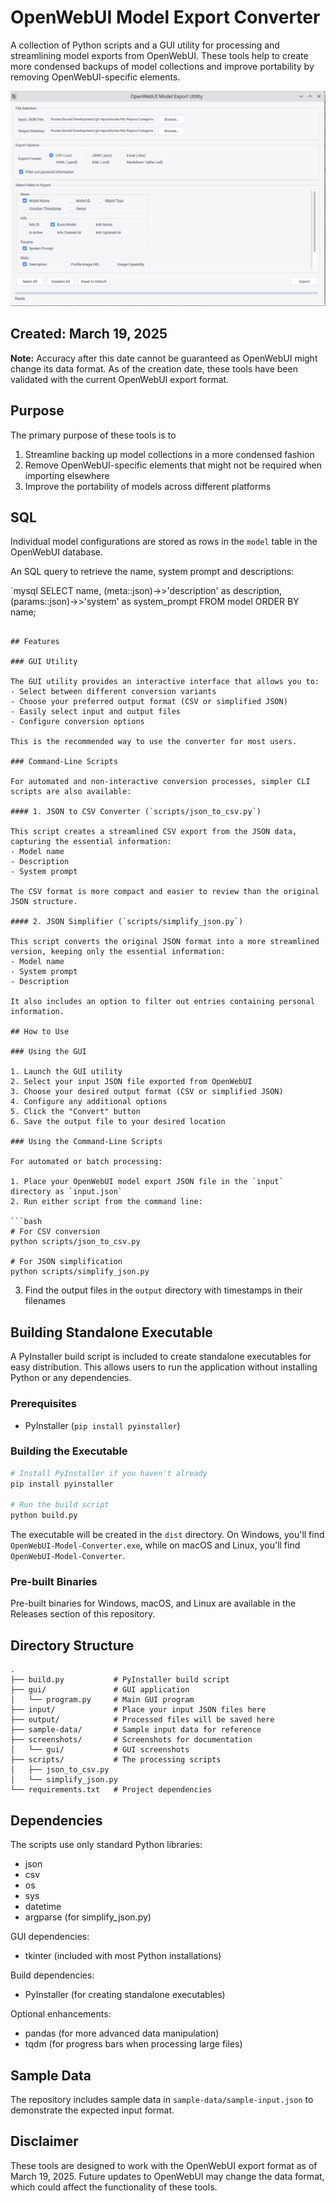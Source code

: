 # OpenWebUI Model Export Converter

A collection of Python scripts and a GUI utility for processing and streamlining model exports from OpenWebUI. These tools help to create more condensed backups of model collections and improve portability by removing OpenWebUI-specific elements.

![GUI Interface](screenshots/gui/gui.png)

## Created: March 19, 2025

**Note:** Accuracy after this date cannot be guaranteed as OpenWebUI might change its data format. As of the creation date, these tools have been validated with the current OpenWebUI export format.

## Purpose

The primary purpose of these tools is to 
1. Streamline backing up model collections in a more condensed fashion
2. Remove OpenWebUI-specific elements that might not be required when importing elsewhere
3. Improve the portability of models across different platforms

## SQL

Individual model configurations are stored as rows in the `model` table in the OpenWebUI database.

An SQL query to retrieve the name, system prompt and descriptions:

`mysql
SELECT 
    name,
    (meta::json)->>'description' as description,
    (params::json)->>'system' as system_prompt
FROM model
ORDER BY name;
```

## Features

### GUI Utility

The GUI utility provides an interactive interface that allows you to:
- Select between different conversion variants
- Choose your preferred output format (CSV or simplified JSON)
- Easily select input and output files
- Configure conversion options

This is the recommended way to use the converter for most users.

### Command-Line Scripts

For automated and non-interactive conversion processes, simpler CLI scripts are also available:

#### 1. JSON to CSV Converter (`scripts/json_to_csv.py`)

This script creates a streamlined CSV export from the JSON data, capturing the essential information:
- Model name
- Description
- System prompt

The CSV format is more compact and easier to review than the original JSON structure.

#### 2. JSON Simplifier (`scripts/simplify_json.py`)

This script converts the original JSON format into a more streamlined version, keeping only the essential information:
- Model name
- System prompt
- Description

It also includes an option to filter out entries containing personal information.

## How to Use

### Using the GUI

1. Launch the GUI utility
2. Select your input JSON file exported from OpenWebUI
3. Choose your desired output format (CSV or simplified JSON)
4. Configure any additional options
5. Click the "Convert" button
6. Save the output file to your desired location

### Using the Command-Line Scripts

For automated or batch processing:

1. Place your OpenWebUI model export JSON file in the `input` directory as `input.json`
2. Run either script from the command line:

```bash
# For CSV conversion
python scripts/json_to_csv.py

# For JSON simplification
python scripts/simplify_json.py
```

3. Find the output files in the `output` directory with timestamps in their filenames

## Building Standalone Executable

A PyInstaller build script is included to create standalone executables for easy distribution. This allows users to run the application without installing Python or any dependencies.

### Prerequisites

- PyInstaller (`pip install pyinstaller`)

### Building the Executable

```bash
# Install PyInstaller if you haven't already
pip install pyinstaller

# Run the build script
python build.py
```

The executable will be created in the `dist` directory. On Windows, you'll find `OpenWebUI-Model-Converter.exe`, while on macOS and Linux, you'll find `OpenWebUI-Model-Converter`.

### Pre-built Binaries

Pre-built binaries for Windows, macOS, and Linux are available in the Releases section of this repository.

## Directory Structure

```
.
├── build.py           # PyInstaller build script
├── gui/               # GUI application
│   └── program.py     # Main GUI program
├── input/             # Place your input JSON files here
├── output/            # Processed files will be saved here
├── sample-data/       # Sample input data for reference
├── screenshots/       # Screenshots for documentation
│   └── gui/           # GUI screenshots
├── scripts/           # The processing scripts
│   ├── json_to_csv.py
│   └── simplify_json.py
└── requirements.txt   # Project dependencies
```

## Dependencies

The scripts use only standard Python libraries:
- json
- csv
- os
- sys
- datetime
- argparse (for simplify_json.py)

GUI dependencies:
- tkinter (included with most Python installations)

Build dependencies:
- PyInstaller (for creating standalone executables)

Optional enhancements:
- pandas (for more advanced data manipulation)
- tqdm (for progress bars when processing large files)

## Sample Data

The repository includes sample data in `sample-data/sample-input.json` to demonstrate the expected input format.

## Disclaimer

These tools are designed to work with the OpenWebUI export format as of March 19, 2025. Future updates to OpenWebUI may change the data format, which could affect the functionality of these tools.
